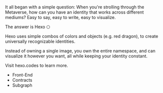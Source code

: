 It all began with a simple question: When you're strolling through the Metaverse, how can you have an identity that works across different mediums? Easy to say, easy to write, easy to visualize. 

The answer is Hexo ⬡

Hexo uses simple combos of colors and objects (e.g. red dragon), to create universally recognizable identities. 

Instead of owning a single image, you own the entire namespace, and can visualize it however you want, all while keeping your identity constant.

Visit hexo.codes to learn more.

- Front-End
- Contracts
- Subgraph

